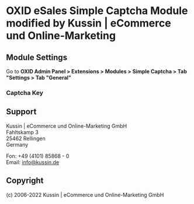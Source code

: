 # OXID eSales Simple Captcha Module modified by Kussin | eCommerce und Online-Marketing

## Module Settings

Go to **OXID Admin Panel > Extensions > Modules > Simple Captcha > Tab "Settings > Tab "General"**

### Captcha Key

## Support

Kussin | eCommerce und Online-Marketing GmbH<br>
Fahltskamp 3<br>
25462 Rellingen<br>
Germany

Fon: +49 (4101) 85868 - 0<br>
Email: info@kussin.de

## Copyright

(c) 2006-2022 Kussin | eCommerce und Online-Marketing GmbH